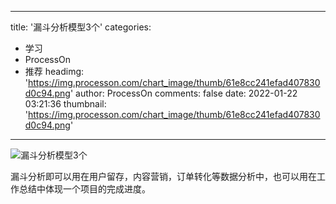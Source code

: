 
---
title: '漏斗分析模型3个'
categories: 
 - 学习
 - ProcessOn
 - 推荐
headimg: 'https://img.processon.com/chart_image/thumb/61e8cc241efad407830d0c94.png'
author: ProcessOn
comments: false
date: 2022-01-22 03:21:36
thumbnail: 'https://img.processon.com/chart_image/thumb/61e8cc241efad407830d0c94.png'
---

<div>   
<img class="thumb" alt="漏斗分析模型3个" src="https://img.processon.com/chart_image/thumb/61e8cc241efad407830d0c94.png" referrerpolicy="no-referrer">
<p>漏斗分析即可以用在用户留存，内容营销，订单转化等数据分析中，也可以用在工作总结中体现一个项目的完成进度。</p>  
</div>
            